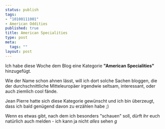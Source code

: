 ```yaml
--- 
status: publish
tags: 
- "10100111001"
- American Oddities
published: true
title: American Specialities
type: post
meta: 
  tags: ""
layout: post
---
```

Ich habe diese Woche dem Blog eine Kategorie <strong>"American Specialities"</strong> hinzugefügt.

Wie der Name schon ahnen lässt, will ich dort solche Sachen bloggen, die der durchschnittliche Mitteleuropäer irgendwie seltsam, interessant, oder auch ziemlich cool fände.

Jean Pierre hatte sich diese Kategorie gewünscht und ich bin überzeugt, dass ich bald genügend davon zu erzählen habe ;)

Wenn es etwas gibt, nach dem ich besonders "schauen" soll, dürft ihr euch natürlich auch melden - ich kann ja nicht <em>alles</em> sehen *g*

